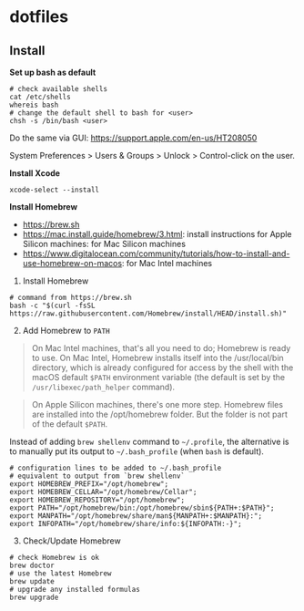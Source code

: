 # dotfiles

## Install

**Set up bash as default**

```
# check available shells
cat /etc/shells
whereis bash
# change the default shell to bash for <user>
chsh -s /bin/bash <user>
```

Do the same via GUI: https://support.apple.com/en-us/HT208050

System Preferences > Users & Groups > Unlock > Control-click on the user.
 

**Install Xcode**

```
xcode-select --install
```

**Install Homebrew**

- https://brew.sh
- https://mac.install.guide/homebrew/3.html: install instructions for Apple Silicon machines: for Mac Silicon machines
- https://www.digitalocean.com/community/tutorials/how-to-install-and-use-homebrew-on-macos: for Mac Intel machines

1. Install Homebrew

```
# command from https://brew.sh
bash -c "$(curl -fsSL https://raw.githubusercontent.com/Homebrew/install/HEAD/install.sh)"
```

2. Add Homebrew to `PATH`

> On Mac Intel machines, that's all you need to do; Homebrew is ready to use. On Mac Intel, Homebrew installs itself into the /usr/local/bin directory, which is already configured for access by the shell with the macOS default `$PATH` environment variable (the default is set by the `/usr/libexec/path_helper` command).

> On Apple Silicon machines, there's one more step. Homebrew files are installed into the /opt/homebrew folder. But the folder is not part of the default `$PATH`.

Instead of adding `brew shellenv` command to `~/.profile`, the alternative is to manually put its output to `~/.bash_profile` (when `bash` is default).

```
# configuration lines to be added to ~/.bash_profile
# equivalent to output from `brew shellenv`
export HOMEBREW_PREFIX="/opt/homebrew";
export HOMEBREW_CELLAR="/opt/homebrew/Cellar";
export HOMEBREW_REPOSITORY="/opt/homebrew";
export PATH="/opt/homebrew/bin:/opt/homebrew/sbin${PATH+:$PATH}";
export MANPATH="/opt/homebrew/share/man${MANPATH+:$MANPATH}:";
export INFOPATH="/opt/homebrew/share/info:${INFOPATH:-}";
```

3. Check/Update Homebrew

```
# check Homebrew is ok
brew doctor
# use the latest Homebrew
brew update
# upgrade any installed formulas
brew upgrade
```
